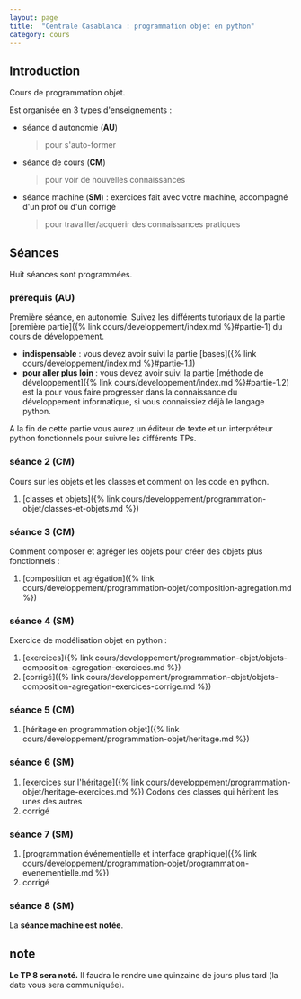 ```yaml
---
layout: page
title:  "Centrale Casablanca : programmation objet en python"
category: cours
---
```


## Introduction

Cours de programmation objet.

Est organisée en 3 types d'enseignements :

* séance d'autonomie (**AU**)
  > pour s'auto-former
* séance de cours (**CM**)
  > pour voir de nouvelles connaissances
* séance machine (**SM**) : exercices fait avec votre machine, accompagné d'un prof ou d'un corrigé
  > pour travailler/acquérir des connaissances pratiques

## Séances

Huit séances sont programmées.

### prérequis (**AU**)

Première séance, en autonomie. Suivez les différents tutoriaux de la partie [première partie]({% link cours/developpement/index.md %}#partie-1) du cours de développement.

* **indispensable** : vous devez avoir suivi la partie [bases]({% link cours/developpement/index.md %}#partie-1.1)
* **pour aller plus loin** : vous devez avoir suivi la partie [méthode de développement]({% link cours/developpement/index.md %}#partie-1.2) est là pour vous faire progresser dans la connaissance du développement informatique, si vous connaissiez déjà le langage python.

A la fin de cette partie vous aurez un éditeur de texte et un interpréteur python fonctionnels pour suivre les différents TPs.

### séance 2 (**CM**)

Cours sur les objets et les classes et comment on les code en python.

1. [classes et objets]({% link cours/developpement/programmation-objet/classes-et-objets.md %})

### séance 3 (**CM**)

Comment composer et agréger les objets pour créer des objets plus fonctionnels :

1. [composition et agrégation]({% link cours/developpement/programmation-objet/composition-agregation.md %})

### séance 4 (**SM**)

Exercice de modélisation objet en python :

1. [exercices]({% link cours/developpement/programmation-objet/objets-composition-agregation-exercices.md %})
2. [corrigé]({% link cours/developpement/programmation-objet/objets-composition-agregation-exercices-corrige.md %})

### séance 5 (**CM**)

1. [héritage en programmation objet]({% link cours/developpement/programmation-objet/heritage.md %})

### séance 6 (**SM**)

1. [exercices sur l'héritage]({% link cours/developpement/programmation-objet/heritage-exercices.md %})
Codons des classes qui héritent les unes des autres
2. corrigé

### séance 7 (**SM**)

1. [programmation événementielle et interface graphique]({% link cours/developpement/programmation-objet/programmation-evenementielle.md %})
2. corrigé

### séance 8 (**SM**)

La **séance machine est notée**.

## note

**Le TP 8 sera noté.** Il faudra le rendre une quinzaine de jours plus tard (la date vous sera communiquée).
